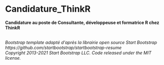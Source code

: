 # Candidature_ThinkR
<strong>Candidature au poste de Consultante, développeuse et formatrice R chez ThinkR</strong>


<i>
  <br/>Bootstrap template adapté d'après la librairie open source Start Bootstrap
<br/>https://github.com/startbootstrap/startbootstrap-resume
<br/>Copyright 2013-2021 Start Bootstrap LLC. Code released under the MIT license.</i>
